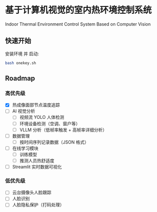 # 基于计算机视觉的室内热环境控制系统
Indoor Thermal Environment Control System Based on Computer Vision

## 快速开始

安装环境 并 启动:
```bash
bash onekey.sh
```

## Roadmap

### 高优先级
- [x] 热成像面部节点温度追踪
- [ ] AI 视觉分析
  - [ ] 视频流 YOLO 人体检测
  - [ ] 环境设备检测（空调、窗户等）
  - [ ] VLLM 分析（低帧率触发 + 高帧率详细分析）
- [ ] 数据管理
  - [ ] 按时间序列记录数据（JSON 格式）
- [ ] 在线学习模块
  - [ ] 训练模型
  - [ ] 推测人员热舒适度
- [ ] Streamlit 实时数据可视化

### 低优先级
- [ ] 云台摄像头人脸跟踪
- [ ] 人脸识别
- [ ] 人脸隐私保护（打码处理）